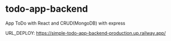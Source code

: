 # todo-app-backend

App ToDo with React and CRUD(MongoDB) with express

URL_DEPLOY: https://simple-todo-app-backend-production.up.railway.app/
